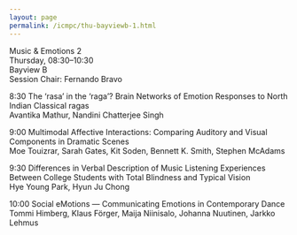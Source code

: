 ```yaml
---
layout: page
permalink: /icmpc/thu-bayviewb-1.html
---
```

Music & Emotions 2  
Thursday, 08:30–10:30  
Bayview B  
Session Chair: Fernando Bravo  

8:30 The ‘rasa’ in the ‘raga’? Brain Networks of Emotion Responses to North Indian Classical ragas  
Avantika Mathur, Nandini Chatterjee Singh

9:00 Multimodal Affective Interactions: Comparing Auditory and Visual Components in Dramatic Scenes  
Moe Touizrar, Sarah Gates, Kit Soden, Bennett K. Smith, Stephen McAdams

9:30 Differences in Verbal Description of Music Listening Experiences Between College Students with Total Blindness and Typical Vision  
Hye Young Park, Hyun Ju Chong

10:00 Social eMotions — Communicating Emotions in Contemporary Dance  
Tommi Himberg, Klaus Förger, Maija Niinisalo, Johanna Nuutinen, Jarkko Lehmus
